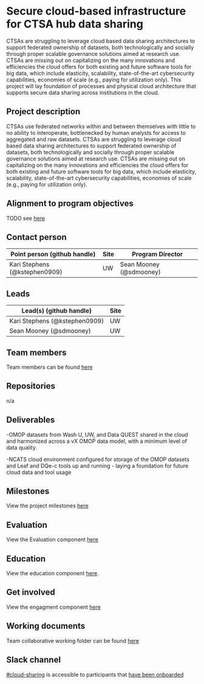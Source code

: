 # Secure cloud-based infrastructure for CTSA hub data sharing
CTSAs are struggling to leverage cloud based data sharing architectures to support federated ownership of datasets, both technologically and socially through proper scalable governance solutions aimed at research use. CTSAs are missing out on capitalizing on the many innovations and efficiencies the cloud offers for both existing and future software tools for big data, which include elasticity, scalability, state-of-the-art cybersecurity capabilities, economies of scale (e.g., paying for utilization only). This project will lay foundation of processes and physical cloud architecture that supports secure data sharing across institutions in the cloud. 

## Project description
CTSAs use federated networks within and between themselves with little to no ability to interoperate, bottlenecked by human analysts for access to aggregated and raw datasets. CTSAs are struggling to leverage cloud based data sharing architectures to support federated ownership of datasets, both technologically and socially through proper scalable governance solutions aimed at research use. CTSAs are missing out on capitalizing on the many innovations and efficiencies the cloud offers for both existing and future software tools for big data, which include elasticity, scalability, state-of-the-art cybersecurity capabilities, economies of scale (e.g., paying for utilization only).


## Alignment to program objectives
TODO see [here](https://github.com/data2health/operations/blob/master/foa.md)


## Contact person

Point person (github handle) | Site | Program Director
----------|--------------|---------------
Kari Stephens (@kstephen0909) | UW | Sean Mooney (@sdmooney)


## Leads 

Lead(s) (github handle) | Site
----------|--------------|
Kari Stephens (@kstephen0909) | UW
Sean Mooney (@sdmooney) | UW


## Team members 

Team members can be found [here](https://github.com/data2health/cloud-sharing/tree/master)

## Repositories
 n/a

## Deliverables
-OMOP datasets from Wash U, UW, and Data QUEST shared in the cloud and harmonized across a vX OMOP data model, with a minimum level of data quality.

-NCATS cloud environment configured for storage of the OMOP datasets and Leaf and DQe-c tools up and running - laying a foundation for future cloud data and tool usage

## Milestones 

View the project milestones [here](https://github.com/data2health/cloud-sharing/milestones)

## Evaluation

View the Evaluation component [here](https://github.com/data2health/cloud-sharing/blob/master/evaluation.md)

## Education
View the education component [here](https://github.com/data2health/cloud-sharing/blob/master/education.md).

## Get involved
View the engagment component [here](https://github.com/data2health/cloud-sharing/blob/master/engagement.md)

## Working documents
Team collaborative working folder can be found [here](https://drive.google.com/drive/u/0/folders/1KZjxBsf6VeQ3XXfZRcNG5QIXlbYBzGMl) 

## Slack channel
[#cloud-sharing](https://cd2h.slack.com/messages/CG92VLQFP) is accessible to participants that [have been onboarded](bit.ly/cd2h-onboarding-form)


